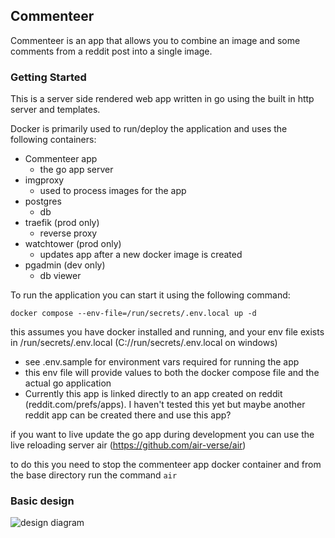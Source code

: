 ## Commenteer

Commenteer is an app that allows you to combine an image and some comments from a reddit post into a single image.

### Getting Started

This is a server side rendered web app written in go using the built in http server and templates.

Docker is primarily used to run/deploy the application and uses the following containers:
* Commenteer app
  * the go app server
* imgproxy
  * used to process images for the app
* postgres
  * db
* traefik (prod only)
  * reverse proxy
* watchtower (prod only)
  * updates app after a new docker image is created
* pgadmin (dev only)
  * db viewer


To run the application you can start it using the following command:

``` docker compose --env-file=/run/secrets/.env.local up -d ```

this assumes you have docker installed and running, and your env file exists in /run/secrets/.env.local (C://run/secrets/.env.local on windows)
* see .env.sample for environment vars required for running the app
* this env file will provide values to both the docker compose file and the actual go application
* Currently this app is linked directly to an app created on reddit (reddit.com/prefs/apps).  I haven't tested this yet but maybe another reddit app can be created there and use this app?

if you want to live update the go app during development you can use the live reloading server air (https://github.com/air-verse/air)

to do this you need to stop the commenteer app docker container and from the base directory run the command ```air```

### Basic design

![design diagram](design/commenteer-design.avif)